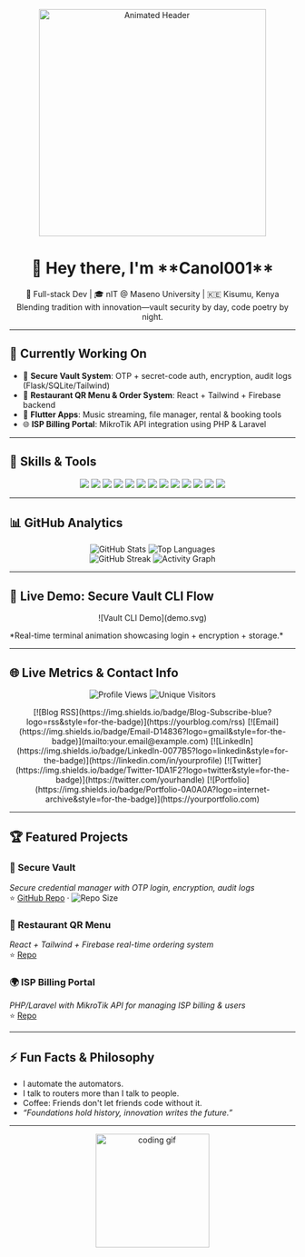 <!-- Animated SVG header (typewriter effect) -->
<p align="center">
  <img src="header.svg" alt="Animated Header" width="400"/>
</p>

<h1 align="center">👋 Hey there, I'm **Canol001**</h1>
<p align="center">
  🧠 Full-stack Dev | 🎓 nIT @ Maseno University | 🇰🇪 Kisumu, Kenya  
  <br>
  Blending tradition with innovation—vault security by day, code poetry by night.
</p>

---

## 🚀 Currently Working On
- 🔐 **Secure Vault System**: OTP + secret-code auth, encryption, audit logs (Flask/SQLite/Tailwind)  
- 🧾 **Restaurant QR Menu & Order System**: React + Tailwind + Firebase backend  
- 📱 **Flutter Apps**: Music streaming, file manager, rental & booking tools  
- 🌐 **ISP Billing Portal**: MikroTik API integration using PHP & Laravel

---

## 🧰 Skills & Tools

<div align="center">
  <img src="https://img.shields.io/badge/-HTML5-E34F26?logo=html5&style=for-the-badge" />
  <img src="https://img.shields.io/badge/-Tailwind-06B6D4?logo=tailwindcss&style=for-the-badge" />
  <img src="https://img.shields.io/badge/-JavaScript-F7DF1E?logo=javascript&style=for-the-badge" />
  <img src="https://img.shields.io/badge/-React-61DAFB?logo=react&style=for-the-badge" />
  <img src="https://img.shields.io/badge/-PHP-777BB4?logo=php&style=for-the-badge" />
  <img src="https://img.shields.io/badge/-Laravel-FF2D20?logo=laravel&style=for-the-badge" />
  <img src="https://img.shields.io/badge/-Node.js-339933?logo=node.js&style=for-the-badge" />
  <img src="https://img.shields.io/badge/-Express-000000?logo=express&style=for-the-badge" />
  <img src="https://img.shields.io/badge/-Python-3776AB?logo=python&style=for-the-badge" />
  <img src="https://img.shields.io/badge/-Flask-000000?logo=flask&style=for-the-badge" />
  <img src="https://img.shields.io/badge/-SQLite-003B57?logo=sqlite&style=for-the-badge" />
  <img src="https://img.shields.io/badge/-MySQL-4479A1?logo=mysql&style=for-the-badge" />
  <img src="https://img.shields.io/badge/-Flutter-02569B?logo=flutter&style=for-the-badge" />
</div>

---

## 📊 GitHub Analytics

<p align="center">
  <img src="https://github-readme-stats.vercel.app/api?username=Canol001&show_icons=true&theme=tokyonight" alt="GitHub Stats" />
  <img src="https://github-readme-stats.vercel.app/api/top-langs/?username=Canol001&layout=compact&theme=tokyonight" alt="Top Languages" />
  <br>
  <img src="https://streak-stats.demolab.com?user=Canol001&theme=tokyonight" alt="GitHub Streak" />
  <img src="https://github-readme-activity-graph.vercel.app/graph?username=Canol001&theme=github-dark" alt="Activity Graph" />
</p>

---

## 🧪 Live Demo: Secure Vault CLI Flow

<p align="center">
  ![Vault CLI Demo](demo.svg)
</p>
*Real-time terminal animation showcasing login + encryption + storage.*

---

## 🌐 Live Metrics & Contact Info

<p align="center">
  <img src="https://komarev.com/ghpvc/?username=Canol001&style=for-the-badge" alt="Profile Views" />
  <img src="https://visitor-badge.glitch.me/badge?page_id=Canol001.Canol001" alt="Unique Visitors" />
</p>

<p align="center">
  [![Blog RSS](https://img.shields.io/badge/Blog-Subscribe-blue?logo=rss&style=for-the-badge)](https://yourblog.com/rss)
  [![Email](https://img.shields.io/badge/Email-D14836?logo=gmail&style=for-the-badge)](mailto:your.email@example.com)
  [![LinkedIn](https://img.shields.io/badge/LinkedIn-0077B5?logo=linkedin&style=for-the-badge)](https://linkedin.com/in/yourprofile)
  [![Twitter](https://img.shields.io/badge/Twitter-1DA1F2?logo=twitter&style=for-the-badge)](https://twitter.com/yourhandle)
  [![Portfolio](https://img.shields.io/badge/Portfolio-0A0A0A?logo=internet-archive&style=for-the-badge)](https://yourportfolio.com)
</p>

---

## 🏆 Featured Projects

### 🔐 Secure Vault  
*Secure credential manager with OTP login, encryption, audit logs*  
⭐ [GitHub Repo](https://github.com/Canol001/secure-vault) · ![Repo Size](https://img.shields.io/github/languages/code-size/Canol001/secure-vault)

### 🍣 Restaurant QR Menu  
*React + Tailwind + Firebase real-time ordering system*  
⭐ [Repo](https://github.com/Canol001/restaurant-qr-menu)

### 🌍 ISP Billing Portal  
*PHP/Laravel with MikroTik API for managing ISP billing & users*  
⭐ [Repo](https://github.com/Canol001/isp-billing-portal)

---

## ⚡ Fun Facts & Philosophy

- I automate the automators.
- I talk to routers more than I talk to people.
- Coffee: Friends don't let friends code without it.
- *“Foundations hold history, innovation writes the future.”*

---

<p align="center">
  <img src="https://media.giphy.com/media/qgQUggAC3Pfv687qPC/giphy.gif" width="200" alt="coding gif"/>
</p>
